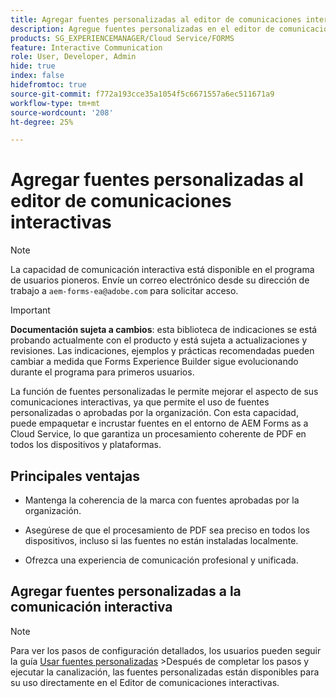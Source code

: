 ```yaml
---
title: Agregar fuentes personalizadas al editor de comunicaciones interactivas
description: Agregue fuentes personalizadas en el editor de comunicaciones interactivas para permitir el uso de fuentes personalizadas o aprobadas por la organización.
products: SG_EXPERIENCEMANAGER/Cloud Service/FORMS
feature: Interactive Communication
role: User, Developer, Admin
hide: true
index: false
hidefromtoc: true
source-git-commit: f772a193cce35a1054f5c6671557a6ec511671a9
workflow-type: tm+mt
source-wordcount: '208'
ht-degree: 25%

---
```



# Agregar fuentes personalizadas al editor de comunicaciones interactivas

>[!NOTE]
>
> La capacidad de comunicación interactiva está disponible en el programa de usuarios pioneros. Envíe un correo electrónico desde su dirección de trabajo a `aem-forms-ea@adobe.com` para solicitar acceso.

>[!IMPORTANT]
>
> **Documentación sujeta a cambios**: esta biblioteca de indicaciones se está probando actualmente con el producto y está sujeta a actualizaciones y revisiones. Las indicaciones, ejemplos y prácticas recomendadas pueden cambiar a medida que Forms Experience Builder sigue evolucionando durante el programa para primeros usuarios.

La función de fuentes personalizadas le permite mejorar el aspecto de sus comunicaciones interactivas, ya que permite el uso de fuentes personalizadas o aprobadas por la organización. Con esta capacidad, puede empaquetar e incrustar fuentes en el entorno de AEM Forms as a Cloud Service, lo que garantiza un procesamiento coherente de PDF en todos los dispositivos y plataformas.

## Principales ventajas

- Mantenga la coherencia de la marca con fuentes aprobadas por la organización.

- Asegúrese de que el procesamiento de PDF sea preciso en todos los dispositivos, incluso si las fuentes no están instaladas localmente.

- Ofrezca una experiencia de comunicación profesional y unificada.

## Agregar fuentes personalizadas a la comunicación interactiva

>[!NOTE]
>
> Para ver los pasos de configuración detallados, los usuarios pueden seguir la guía [Usar fuentes personalizadas](https://experienceleague.adobe.com/en/docs/experience-manager-cloud-service/content/forms/using-communications/use-custom-fonts)
> &#x200B;>Después de completar los pasos y ejecutar la canalización, las fuentes personalizadas están disponibles para su uso directamente en el Editor de comunicaciones interactivas.
